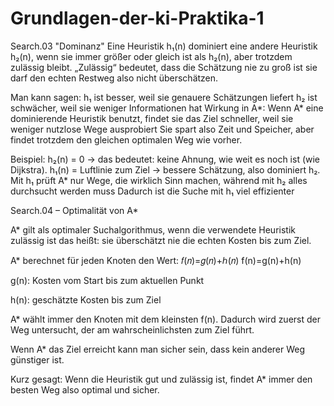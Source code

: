 # Grundlagen-der-ki-Praktika-1
Search.03 "Dominanz"
Eine Heuristik h₁(n) dominiert eine andere Heuristik h₂(n),
wenn sie immer größer oder gleich ist als h₂(n), aber trotzdem zulässig bleibt.
„Zulässig“ bedeutet, dass die Schätzung nie zu groß ist sie darf den echten Restweg also nicht überschätzen.

Man kann sagen:
h₁ ist besser, weil sie genauere Schätzungen liefert
h₂ ist schwächer, weil sie weniger Informationen hat
Wirkung in A*:
Wenn A* eine dominierende Heuristik benutzt,
findet sie das Ziel schneller,
weil sie weniger nutzlose Wege ausprobiert
Sie spart also Zeit und Speicher,
aber findet trotzdem den gleichen optimalen Weg wie vorher.

Beispiel:
h₂(n) = 0 → das bedeutet: keine Ahnung, wie weit es noch ist (wie Dijkstra).
h₁(n) = Luftlinie zum Ziel → bessere Schätzung, also dominiert h₂.
Mit h₁ prüft A* nur Wege, die wirklich Sinn machen,
während mit h₂ alles durchsucht werden muss
Dadurch ist die Suche mit h₁ viel effizienter




Search.04 – Optimalität von A*

A* gilt als optimaler Suchalgorithmus,
wenn die verwendete Heuristik zulässig ist 
das heißt: sie überschätzt nie die echten Kosten bis zum Ziel.

A* berechnet für jeden Knoten den Wert:
𝑓(𝑛)=𝑔(𝑛)+ℎ(𝑛)
f(n)=g(n)+h(n)

g(n): Kosten vom Start bis zum aktuellen Punkt

h(n): geschätzte Kosten bis zum Ziel

A* wählt immer den Knoten mit dem kleinsten f(n).
Dadurch wird zuerst der Weg untersucht,
der am wahrscheinlichsten zum Ziel führt.

Wenn A* das Ziel erreicht
kann man sicher sein,
dass kein anderer Weg günstiger ist.


Kurz gesagt:
Wenn die Heuristik gut und zulässig ist,
findet A* immer den besten Weg 
also optimal und sicher.
